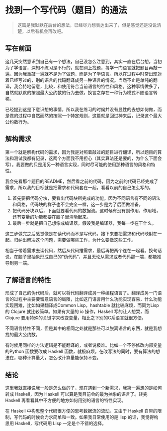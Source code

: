 # 找到一个写代码（题目）的通法 #

> 这篇是我默默在后台的想法，已经尽力想表达出来了，但是感觉还是没说清楚，以后有机会再改吧。

## 写在前面 ##

这几天突然意识到自己有一个想法，自己没怎么注意到，其实一直在后台想。当初为了学语言，深知不练习是不行的，就在网上找题，每学一门语言就把题目再敲一遍。因为我重敲一遍就不是为了做题，而是为了学语言。所以在过程中时常出现对着已经写过的，别的语言的代码翻译成另一种语言的情况。当然不止是单纯的翻译，我会特地留意，比较，和使用符合当前语言的特性和风格。这种事情做多了，自然就默默的按照最大公约数的行为去做，换言之存在一种行为模式不随语言转移。

已经提到这是下意识想的事情，所以我在练习的时候并没有显性的去想如何做，而是做的过程中自然而然的按照一个特定规则，这篇就是回过神来后，记录这个最大公约数行为。

## 解构需求 ##

第一个就是解构代码的需求，因为我是对照着敲过的题目进行翻译，所以题目的算法和测试我都有记录，这两个方面我不用担心（其实算法还是要的，为什么下面会写）。我要做的只是用另一种语言实现，同时尽可能的使用那种语言的风格和特性。

我会先看那个题目的README，然后看之前的代码，因为之前的代码已经完成了需求，所以我的目标就是把需求和代码套在一起，看看以前的自己怎么写的。

1. 首先要把代码分块，要看出代码块所完成的功能。因为不同语言有不同的语法和风格，代码块的样子也不会完全一样，这一步是为了后面做准备。
2. 把代码分块以后，下面就要看代码的数据流。这时候有没有副作用，作用域，还有变量的功能都要在脑子里清晰起来。
3. 最后一步就是把自己想像成编译器，假设我是编译器，我每一步在干什么。

这三步做完之后感觉像是在读代码而不是写代码，接下来要把需求和代码映射在一起。归纳出解决这个问题，需要做哪些工作，为什么要做这些工作。

相当于带着需求去读代码，然后从代码推需求，最后再把两个连在一起看。换句话说，在脑子里抽象形成自己的“伪代码”，并且无论从需求或者代码那一端，都能推导到另一端。

## 了解语言的特性 ##

形成了自己的伪代码后，就可以将代码翻译成另一种编程语言了。翻译成另一门语言的过程中主要要留意语言的局限，比如这门语言用什么功能实现容易，什么功能实现困难，比如如果翻译成Common Lisp，hashtable 就比较麻烦，而同为Lisp 的 Clojure 就比较简单。如果有大量的 io 操作，Haskell 写的让人想哭，而 Clojure 要用特殊的关键字来改变变量，相比之下别的C系语言就很方便。

不同语言特性不同，但是其中的相同之处就是那些可以脱离语言的东西，就是我想找的最大公约数。

有时候用同样的方法逻辑是不能翻译的，或者说极难。比如一个不停修改内部变量的Python 函数要改成 Haskell 函数，就极麻烦。在改写法的同时，要有算法的想法在，哪种计算量大，怎么改计算量能保持不变。

## 结论 ##

这里我就直接说我一般是怎么做的了，现在遇到一个新需求，我第一遍想的是如何转成 Haskell，因为 Haskell 可以算是我目前会的最为抽象的语言了。转完 Haskell 再看看其中不方便的地方如何用别的语言的特性实现。

在 Haskell 中构思整个代码很方便的思考数据流的流动。又由于 Haskell 自带的限制，写代码的时候会力求简单和一致。如果我日常使用的是 lisp 的话，我觉得构思用 Haskell，写代码用 Lisp 一定是个不错的选择。

